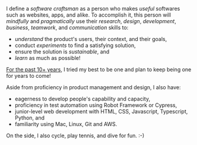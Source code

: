 I define a _software craftsman_ as a person who makes _useful_ softwares such as websites, apps, and alike. To accomplish it, this person will _mindfully_ and _pragmatically_ use their _research_, _design_, _development_, _business_, _teamwork_, and _communication_ skills to:

- _understand_ the product's users, their context, and their goals,
- conduct _experiments_ to find a satisfying solution,
- ensure the solution is _sustainable_, and
- _learn_ as much as possible!

[For the past 10+ years](#notable-timeline), I tried my best to be one and plan to keep being one for years to come!

Aside from proficiency in product management and design, I also have:

- eagerness to develop people's capability and capacity,
- proficiency in test automation using Robot Framework or Cypress,
- junior-level web development with HTML, CSS, Javascript, Typescript, Python, and
- familiarity using Mac, Linux, Git and AWS.

On the side, I also cycle, play tennis, and dive for fun. :-)